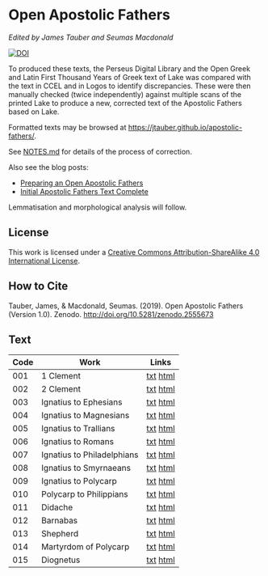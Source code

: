 # Open Apostolic Fathers

*Edited by James Tauber and Seumas Macdonald*

[![DOI](https://zenodo.org/badge/152836109.svg)](https://zenodo.org/badge/latestdoi/152836109)

To produced these texts, the Perseus Digital Library and the Open Greek and Latin First Thousand Years of Greek text of Lake was compared with the text in CCEL and in Logos to identify discrepancies. These were then manually checked (twice independently) against multiple scans of the printed Lake to produce a new, corrected text of the Apostolic Fathers based on Lake.

Formatted texts may be browsed at <https://jtauber.github.io/apostolic-fathers/>.

See [NOTES.md](https://github.com/jtauber/apostolic-fathers/blob/master/NOTES.md) for details of the process of correction.

Also see the blog posts:

* [Preparing an Open Apostolic Fathers](https://jktauber.com/2018/11/01/preparing-open-apostolic-fathers/)
* [Initial Apostolic Fathers Text Complete](https://jktauber.com/2019/02/01/initial-apostolic-fathers-text-complete/)

Lemmatisation and morphological analysis will follow.

## License

This work is licensed under a [Creative Commons Attribution-ShareAlike 4.0 International License](http://creativecommons.org/licenses/by-sa/4.0/).

## How to Cite

Tauber, James, & Macdonald, Seumas. (2019). Open Apostolic Fathers (Version 1.0). Zenodo. http://doi.org/10.5281/zenodo.2555673

## Text

| Code | Work                         | Links    |
| ---- | ---------------------------- | -------- |
| 001  | 1 Clement                    | [txt](https://github.com/jtauber/apostolic-fathers/blob/master/texts/001-i_clement.txt) [html](https://jtauber.github.io/apostolic-fathers/001-i_clement.html) |
| 002  | 2 Clement                    | [txt](https://github.com/jtauber/apostolic-fathers/blob/master/texts/002-ii_clement.txt) [html](https://jtauber.github.io/apostolic-fathers/002-ii_clement.html)  |
| 003  | Ignatius to Ephesians        | [txt](https://github.com/jtauber/apostolic-fathers/blob/master/texts/003-ignatius-ephesians.txt) [html](https://jtauber.github.io/apostolic-fathers/003-ignatius-ephesians.html)  |
| 004  | Ignatius to Magnesians       | [txt](https://github.com/jtauber/apostolic-fathers/blob/master/texts/004-ignatius-magnesians.txt) [html](https://jtauber.github.io/apostolic-fathers/004-ignatius-magnesians.html)  |
| 005  | Ignatius to Trallians        | [txt](https://github.com/jtauber/apostolic-fathers/blob/master/texts/005-ignatius-trallians.txt) [html](https://jtauber.github.io/apostolic-fathers/005-ignatius-trallians.html)  |
| 006  | Ignatius to Romans           | [txt](https://github.com/jtauber/apostolic-fathers/blob/master/texts/006-ignatius-romans.txt) [html](https://jtauber.github.io/apostolic-fathers/006-ignatius-romans.html)  |
| 007  | Ignatius to Philadelphians   | [txt](https://github.com/jtauber/apostolic-fathers/blob/master/texts/007-ignatius-philadelphians.txt) [html](https://jtauber.github.io/apostolic-fathers/007-ignatius-philadelphians.html)  |
| 008  | Ignatius to Smyrnaeans       | [txt](https://github.com/jtauber/apostolic-fathers/blob/master/texts/008-ignatius-smyrnaeans.txt) [html](https://jtauber.github.io/apostolic-fathers/008-ignatius-smyrnaeans.html)  |   
| 009  | Ignatius to Polycarp         | [txt](https://github.com/jtauber/apostolic-fathers/blob/master/texts/009-ignatius-polycarp.txt) [html](https://jtauber.github.io/apostolic-fathers/009-ignatius-polycarp.html)  |
| 010  | Polycarp to Philippians      | [txt](https://github.com/jtauber/apostolic-fathers/blob/master/texts/010-polycarp-philippians.txt) [html](https://jtauber.github.io/apostolic-fathers/010-polycarp-philippians.html)  |
| 011  | Didache                      | [txt](https://github.com/jtauber/apostolic-fathers/blob/master/texts/011-didache.txt) [html](https://jtauber.github.io/apostolic-fathers/011-didache.html) |
| 012  | Barnabas                     | [txt](https://github.com/jtauber/apostolic-fathers/blob/master/texts/012-barnabas.txt) [html](https://jtauber.github.io/apostolic-fathers/012-barnabas.html)  |
| 013  | Shepherd                     | [txt](https://github.com/jtauber/apostolic-fathers/blob/master/texts/013-shepherd.txt) [html](https://jtauber.github.io/apostolic-fathers/013-shepherd.html)  |
| 014  | Martyrdom of Polycarp        | [txt](https://github.com/jtauber/apostolic-fathers/blob/master/texts/014-martyrdom.txt) [html](https://jtauber.github.io/apostolic-fathers/014-martyrdom.html)  |
| 015  | Diognetus                    | [txt](https://github.com/jtauber/apostolic-fathers/blob/master/texts/015-diognetus.txt) [html](https://jtauber.github.io/apostolic-fathers/015-diognetus.html) |
